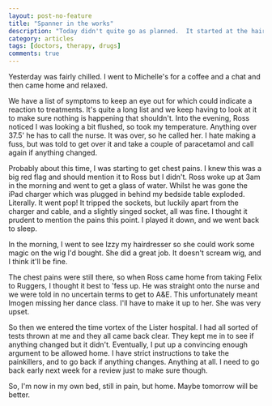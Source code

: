```yaml
---
layout: post-no-feature
title: "Spanner in the works"
description: "Today didn't quite go as planned.  It started at the hairdressers and ended at home after a 9 hour stint in A&E."
category: articles
tags: [doctors, therapy, drugs]
comments: true
---
```


Yesterday was fairly chilled.  I went to Michelle's for a coffee and a chat and then came home and relaxed.

We have a list of symptoms to keep an eye out for which could indicate a reaction to treatments.  It's quite a long list and we keep having to look at it to make sure nothing is happening that shouldn't.  Into the evening, Ross noticed I was looking a bit flushed, so took my temperature.  Anything over 37.5' he has to call the nurse.  It was over, so he called her.  I hate making a fuss, but was told to get over it and take a couple of paracetamol and call again if anything changed.

Probably about this time, I was starting to get chest pains.  I knew this was a big red flag and should mention it to Ross but I didn't.  Ross woke up at 3am in the morning and went to get a glass of water.  Whilst he was gone the iPad charger which was plugged in behind my bedside table exploded.  Literally.  It went pop!  It tripped the sockets, but luckily apart from the charger and cable, and a slightly singed socket, all was fine.  I thought it prudent to mention the pains this point.  I played it down, and we went back to sleep.

In the morning, I went to see Izzy my hairdresser so she could work some magic on the wig I'd bought.  She did a great job.  It doesn't scream wig, and I think it'll be fine.

The chest pains were still there, so when Ross came home from taking Felix to Ruggers, I thought it best to 'fess up.  He was straight onto the nurse and we were told in no uncertain terms to get to A&E.  This unfortunately meant Imogen missing her dance class.  I'll have to make it up to her.  She was very upset.

So then we entered the time vortex of the Lister hospital.  I had all sorted of tests thrown at me and they all came back clear.  They kept me in to see if anything changed but it didn't.  Eventually, I put up a convincing enough argument to be allowed home.  I have strict instructions to take the painkillers, and to go back if anything changes.  Anything at all.  I need to go back early next week for a review just to make sure though.

So, I'm now in my own bed, still in pain, but home.  Maybe tomorrow will be better.